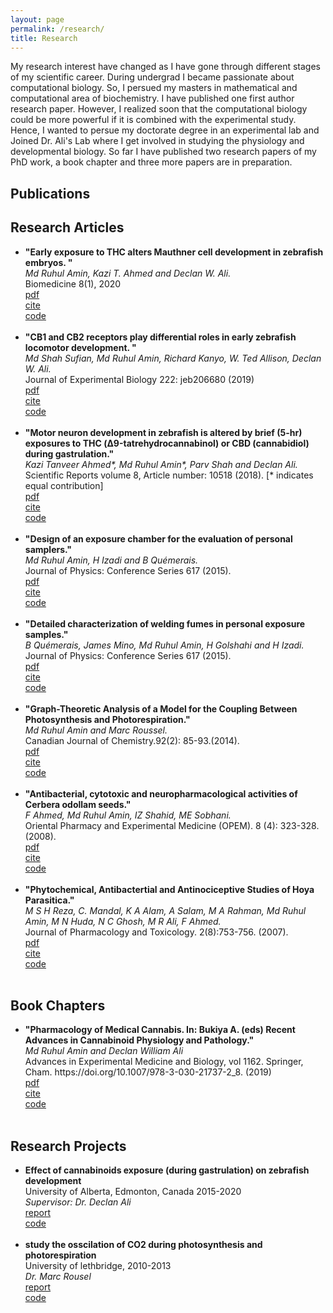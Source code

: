 ```yaml
---
layout: page
permalink: /research/
title: Research
---
```


My research interest have changed as I have gone through different stages of my scientific career. During undergrad I became passionate about computational biology. So, I persued my masters in mathematical and computational area of biochemistry. I have published one first author research paper. However, I realized soon that the computational biology could be more powerful if it is combined with the experimental study. Hence, I wanted to persue my doctorate degree in an experimental lab and Joined Dr. Ali's Lab where I get involved in studying the physiology and developmental biology. So far I have published two research papers of my PhD work, a book chapter and three more papers are in preparation.

<h2>Publications</h2>
<h2>Research Articles</h2>
<ul>
	<li>
		<b>"Early exposure to THC alters Mauthner cell development in zebrafish embryos. "</b><br>
		<i>Md Ruhul Amin, Kazi T. Ahmed and Declan W. Ali.</i><br>
		Biomedicine 8(1), 2020<br>
		<a href="paper2.pdf"><div class="color-button">pdf</div></a><a href=""><div class="color-button">cite</div></a><a href=""><div class="color-button">code</div></a>
	</li><br>
	<li>
		<b>"CB1 and CB2 receptors play differential roles in early zebrafish locomotor development. "</b><br>
		<i>Md Shah Sufian, Md Ruhul Amin, Richard Kanyo, W. Ted Allison, Declan W. Ali.</i><br>
		Journal of Experimental Biology 222: jeb206680 (2019)<br>
		<a href="Paper1.pdf"><div class="color-button">pdf</div></a><a href=""><div class="color-button">cite</div></a><a href=""><div class="color-button">code</div></a>
	</li><br>
	<li>
		<b>"Motor neuron development in zebrafish is altered by brief (5-hr) exposures to THC (Δ9-tatrehydrocannabinol) or CBD (cannabidiol) during gastrulation."</b><br>
		<i>Kazi Tanveer Ahmed*, Md Ruhul Amin*, Parv Shah and Declan Ali.</i><br>
		Scientific Reports volume 8, Article number: 10518 (2018). [* indicates equal contribution]<br>
		<a href="Paper5.pdf"><div class="color-button">pdf</div></a><a href=""><div class="color-button">cite</div></a><a href=""><div class="color-button">code</div></a>
	</li><br>
	<li>
		<b>"Design of an exposure chamber for the evaluation of personal samplers."</b><br>
		<i>Md Ruhul Amin, H Izadi and B Quémerais.</i><br>
		Journal of Physics: Conference Series 617 (2015).<br>
		<a href="Paper3"><div class="color-button">pdf</div></a><a href=""><div class="color-button">cite</div></a><a href=""><div class="color-button">code</div></a>
	</li><br>
	<li>
		<b>"Detailed characterization of welding fumes in personal exposure samples."</b><br>
		<i>B Quémerais, James Mino, Md Ruhul Amin, H Golshahi and H Izadi.</i><br>
		Journal of Physics: Conference Series 617 (2015).<br>
		<a href="Paper6"><div class="color-button">pdf</div></a><a href=""><div class="color-button">cite</div></a><a href=""><div class="color-button">code</div></a>
	</li><br>
	<li>
		<b>"Graph-Theoretic Analysis of a Model for the Coupling Between Photosynthesis and Photorespiration."</b><br>
		<i>Md Ruhul Amin and Marc Roussel.</i><br>
		Canadian Journal of Chemistry.92(2): 85-93.(2014).<br>
		<a href="Paper7"><div class="color-button">pdf</div></a><a href=""><div class="color-button">cite</div></a><a href=""><div class="color-button">code</div></a>
	</li><br>
	<li>
		<b>"Antibacterial, cytotoxic and neuropharmacological activities of Cerbera odollam seeds."</b><br>
		<i>F Ahmed, Md Ruhul Amin, IZ Shahid, ME Sobhani.</i><br>
		Oriental Pharmacy and Experimental Medicine (OPEM). 8 (4): 323-328.(2008).<br>
		<a href="Paper8"><div class="color-button">pdf</div></a><a href=""><div class="color-button">cite</div></a><a href=""><div class="color-button">code</div></a>
	</li><br>
	<li>
		<b>"Phytochemical, Antibactertial and Antinociceptive Studies of Hoya Parasitica."</b><br>
		<i>M S H Reza, C. Mandal, K A Alam, A Salam, M A Rahman, Md Ruhul Amin, M N Huda, N C Ghosh, M R Ali, F Ahmed.</i><br>
		Journal of Pharmacology and Toxicology. 2(8):753-756. (2007).<br>
		<a href="Paper3"><div class="color-button">pdf</div></a><a href=""><div class="color-button">cite</div></a><a href=""><div class="color-button">code</div></a>
	</li><br>
</ul>

<h2>Book Chapters</h2>
<ul>
	<li>
		<b>"Pharmacology of Medical Cannabis. In: Bukiya A. (eds) Recent Advances in Cannabinoid Physiology and Pathology."</b><br>
		<i>Md Ruhul Amin and Declan William Ali</i><br>
		Advances in Experimental Medicine and Biology, vol 1162. Springer, Cham. https://doi.org/10.1007/978-3-030-21737-2_8. (2019)<br>
		<a href=""><div class="color-button">pdf</div></a><a href=""><div class="color-button">cite</div></a><a href=""><div class="color-button">code</div></a>
	</li><br>
</ul>

<h2>Research Projects</h2>
<ul>
	<li>
		<b>Effect of cannabinoids exposure (during gastrulation) on zebrafish development</b><br>
		University of Alberta, Edmonton, Canada 2015-2020<br>
		<i>Supervisor: Dr. Declan Ali</i><br>
		<a href=""><div class="color-button">report</div></a><a href=""><div class="color-button">code</div></a>
	</li><br>
	<li>
		<b>study the osscilation of CO2 during photosynthesis and photorespiration</b><br>
		University of lethbridge, 2010-2013<br>
		<i>Dr. Marc Rousel</i><br>
		<a href="http://people.uleth.ca/~roussel/"><div class="color-button">report</div></a><a href=""><div class="color-button">code</div></a>
	</li><br>
</ul>
